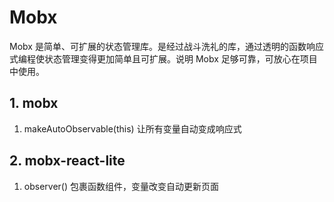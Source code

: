 # Mobx

Mobx 是简单、可扩展的状态管理库。是经过战斗洗礼的库，通过透明的函数响应式编程使状态管理变得更加简单且可扩展。说明 Mobx 足够可靠，可放心在项目中使用。

## 1. mobx

1. makeAutoObservable(this)
   让所有变量自动变成响应式

## 2. mobx-react-lite

1. observer()
   包裹函数组件，变量改变自动更新页面
